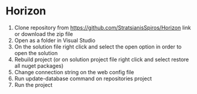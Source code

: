 # Horizon

1. Clone repository from https://github.com/StratsianisSpiros/Horizon link or download the zip file
2. Open as a folder in Visual Studio
3. On the solution file right click and select the open option in order to open the solution
4. Rebuild project (or on solution project file right click and select restore all nuget packages)
5. Change connection string on the web config file
6. Run update-database command on repositories project
7. Run the project
